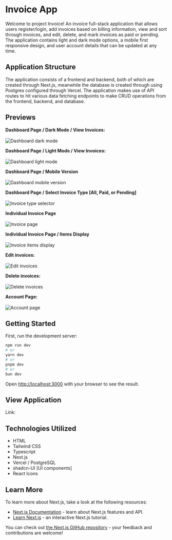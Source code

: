 # Invoice App
Welcome to project Invoice! An invoice full-stack application that allows users register/login, add invoices based on billing information, view and sort through invoices, and edit, delete, and mark invoices as paid or pending. The application contains light and dark mode options, a mobile first responsive design, and user account details that can be updated at any time.

## Application Structure

The application consists of a frontend and backend, both of which are created through Next.js, meanwhile the database is created through using Postgres configured through Vercel. The application makes use of API routes to hit various data fetching endpoints to make CRUD operations from the frontend, backend, and database.

## Previews

**Dashboard Page / Dark Mode / View Invoices:**<br><br>
![Dashboard dark mode](public/dashboard_dark.png)

**Dashboard Page / Light Mode / View Invoices:**<br><br>
![Dashboard light mode](public/dashboard_light.png)

**Dashboard Page / Mobile Version**<br><br>
![Dashboard mobile version](public/mobile_version.png)

**Dashboard Page / Select Invoice Type [All, Paid, or Pending]**<br><br>
![Invoice type selector](public/invoice_type_select.png)

**Individual Invoice Page**<br><br>
![Invoice page](public/view_invoice_details.png)

**Individual Invoice Page / Items Display**<br><br>
![Invoice items display](public/items_display.png)

**Edit invoices:**<br><br>
![Edit invoices](public/edit_invoice_panel.png)

**Delete invoices:**<br><br>
![Delete invoices](public/delete_invoice.png)

**Account Page:**<br><br>
![Account page](public/account_page.png)

## Getting Started

First, run the development server:

```bash
npm run dev
# or
yarn dev
# or
pnpm dev
# or
bun dev
```

Open [http://localhost:3000](http://localhost:3000) with your browser to see the result.

## View Application

Link: 

## Technologies Utilized
- HTML
- Tailwind CSS
- Typescript
- Next.js
- Vercel / PostgreSQL
- shadcn-UI [UI components]
- React Icons

## Learn More

To learn more about Next.js, take a look at the following resources:

- [Next.js Documentation](https://nextjs.org/docs) - learn about Next.js features and API.
- [Learn Next.js](https://nextjs.org/learn) - an interactive Next.js tutorial.

You can check out [the Next.js GitHub repository](https://github.com/vercel/next.js/) - your feedback and contributions are welcome!
